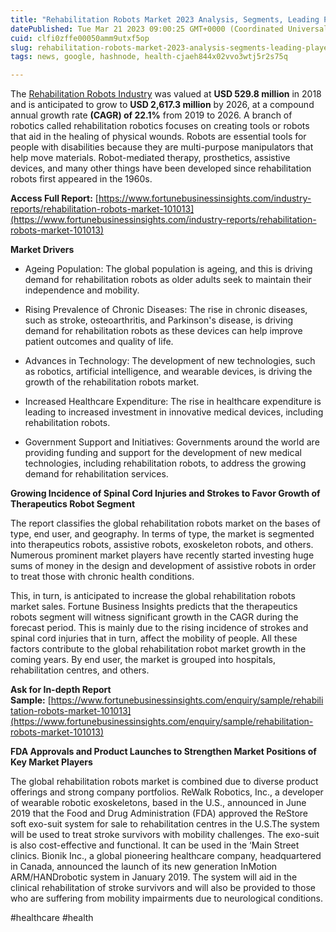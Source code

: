 ```yaml
---
title: "Rehabilitation Robots Market 2023 Analysis, Segments, Leading Player, Application and Forecast to 2030"
datePublished: Tue Mar 21 2023 09:00:25 GMT+0000 (Coordinated Universal Time)
cuid: clfi0zffe00050amm9utxf5op
slug: rehabilitation-robots-market-2023-analysis-segments-leading-player-application-and-forecast-to-2030
tags: news, google, hashnode, health-cjaeh844x02vvo3wtj5r2s75q

---
```


The [Rehabilitation Robots Industry](https://www.fortunebusinessinsights.com/industry-reports/rehabilitation-robots-market-101013) was valued at **USD 529.8 million** in 2018 and is anticipated to grow to **USD 2,617.3 million** by 2026, at a compound annual growth rate **(CAGR) of 22.1%** from 2019 to 2026. A branch of robotics called rehabilitation robotics focuses on creating tools or robots that aid in the healing of physical wounds. Robots are essential tools for people with disabilities because they are multi-purpose manipulators that help move materials. Robot-mediated therapy, prosthetics, assistive devices, and many other things have been developed since rehabilitation robots first appeared in the 1960s.

**Access Full Report:** [https://www.fortunebusinessinsights.com/industry-reports/rehabilitation-robots-market-101013](https://www.fortunebusinessinsights.com/industry-reports/rehabilitation-robots-market-101013)

**Market Drivers**

* Ageing Population: The global population is ageing, and this is driving demand for rehabilitation robots as older adults seek to maintain their independence and mobility.
    
* Rising Prevalence of Chronic Diseases: The rise in chronic diseases, such as stroke, osteoarthritis, and Parkinson's disease, is driving demand for rehabilitation robots as these devices can help improve patient outcomes and quality of life.
    
* Advances in Technology: The development of new technologies, such as robotics, artificial intelligence, and wearable devices, is driving the growth of the rehabilitation robots market.
    
* Increased Healthcare Expenditure: The rise in healthcare expenditure is leading to increased investment in innovative medical devices, including rehabilitation robots.
    
* Government Support and Initiatives: Governments around the world are providing funding and support for the development of new medical technologies, including rehabilitation robots, to address the growing demand for rehabilitation services.
    

**Growing Incidence of Spinal Cord Injuries and Strokes to Favor Growth of Therapeutics Robot Segment** 

The report classifies the global rehabilitation robots market on the bases of type, end user, and geography. In terms of type, the market is segmented into therapeutics robots, assistive robots, exoskeleton robots, and others. Numerous prominent market players have recently started investing huge sums of money in the design and development of assistive robots in order to treat those with chronic health conditions.

This, in turn, is anticipated to increase the global rehabilitation robots market sales. Fortune Business Insights predicts that the therapeutics robots segment will witness significant growth in the CAGR during the forecast period. This is mainly due to the rising incidence of strokes and spinal cord injuries that in turn, affect the mobility of people. All these factors contribute to the global rehabilitation robot market growth in the coming years. By end user, the market is grouped into hospitals, rehabilitation centres, and others.

**Ask for In-depth Report Sample:** [https://www.fortunebusinessinsights.com/enquiry/sample/rehabilitation-robots-market-101013](https://www.fortunebusinessinsights.com/enquiry/sample/rehabilitation-robots-market-101013)

**FDA Approvals and Product Launches to Strengthen Market Positions of Key Market Players**

The global rehabilitation robots market is combined due to diverse product offerings and strong company portfolios. ReWalk Robotics, Inc., a developer of wearable robotic exoskeletons, based in the U.S., announced in June 2019 that the Food and Drug Administration (FDA) approved the ReStore soft exo-suit system for sale to rehabilitation centres in the U.S.The system will be used to treat stroke survivors with mobility challenges. The exo-suit is also cost-effective and functional. It can be used in the ‘Main Street clinics. Bionik Inc., a global pioneering healthcare company, headquartered in Canada, announced the launch of its new generation InMotion ARM/HANDrobotic system in January 2019. The system will aid in the clinical rehabilitation of stroke survivors and will also be provided to those who are suffering from mobility impairments due to neurological conditions.

#healthcare #health